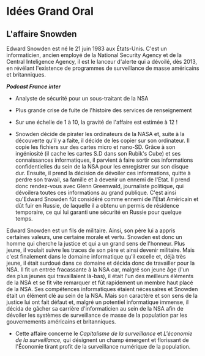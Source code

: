 # Idées Grand Oral

## L'affaire Snowden

Edward Snowden est né le 21 juin 1983 aux États-Unis. C'est un informaticien, ancien employé de la National Security Agency et de la Central Inteligence Agency, il est le lanceur d'alerte qui a dévoilé, dès 2013, en révélant l'existence de programmes de surveillance de masse américains et britanniques.

***Podcast France inter***

- Analyste de sécurité pour un sous-traitant de la NSA

- Plus grande crise de fuite de l'histoire des services de renseignement

- Sur une échelle de 1 à 10, la gravité de l'affaire est estimée à 12 ! 

- Snowden décide de pirater les ordinateurs de la NASA et, suite à la découverte qu'il y a faite, il décide de les copier sur son ordinateur. Il copie les fichiers sur des cartes micro et nano-SD. Grâce à son ingéniosité (il cache les cartes S.D dans son Rubik's Cube) et ses connaissances informatiques, il parvient à faire sortir ces informations confidentielles du sein de la NSA pour les enregistrer sur son disque dur. Ensuite, il prend la décision de dévoiler ces informations, quitte à perdre son travail, sa famille et à devenir un ennemi de l'État. Il prend donc rendez-vous avec Glenn Greenwald, journaliste politique, qui dévoilera toutes ces informations au grand publique. C'est ainsi qu'Edward Snowden fût considéré comme ennemi de l'État Américain et dût fuir en Russie, de laquelle il a obtenu un permis de résidence temporaire, ce qui lui garanti une sécurité en Russie pour quelque temps.

Edward Snowden est un fils de militaire. Ainsi, son père lui a appris certaines valeurs, une certaine morale et vertu. Snowden est donc un homme qui cherche la justice et qui a un grand sens de l'honneur. Plus jeune, il voulait suivre les traces de son père et ainsi devenir militaire. Mais c'est finalement dans le domaine informatique qu'il excelle et, déjà très jeune, il était surdoué dans ce domaine et décida donc de travailler pour la NSA. Il fit un entrée fracassante à la NSA car, malgré son jeune âge (l'un des plus jeunes qui travaillaient là-bas), il était l'un des meilleurs éléments de la NSA et se fit vite remarquer et fût rapidement un membre haut placé de la NSA. Ses compétences informatiques étaient nécessaires et Snowden était un élément clé au sein de la NSA. Mais son caractère et son sens de la justice lui ont fait défaut et, malgré un potentiel informatique immense, il décida de gâcher sa carrière d'informaticien au sein de la NSA afin de dévoiler les systèmes de surveillance de masse de la population par les gouvernements américains et britanniques.

- Cette affaire concerne le _Capitalisme de la surveillance_ et *L'économie de la surveillance*, qui désignent un champ émergent et florissant de l'Économie tirant profit de la surveillance numérique de la population. 
